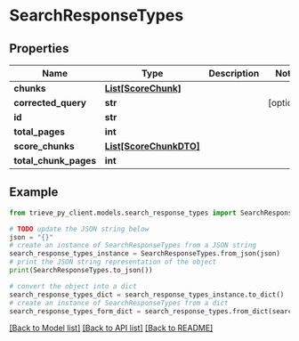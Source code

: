 # SearchResponseTypes


## Properties

Name | Type | Description | Notes
------------ | ------------- | ------------- | -------------
**chunks** | [**List[ScoreChunk]**](ScoreChunk.md) |  | 
**corrected_query** | **str** |  | [optional] 
**id** | **str** |  | 
**total_pages** | **int** |  | 
**score_chunks** | [**List[ScoreChunkDTO]**](ScoreChunkDTO.md) |  | 
**total_chunk_pages** | **int** |  | 

## Example

```python
from trieve_py_client.models.search_response_types import SearchResponseTypes

# TODO update the JSON string below
json = "{}"
# create an instance of SearchResponseTypes from a JSON string
search_response_types_instance = SearchResponseTypes.from_json(json)
# print the JSON string representation of the object
print(SearchResponseTypes.to_json())

# convert the object into a dict
search_response_types_dict = search_response_types_instance.to_dict()
# create an instance of SearchResponseTypes from a dict
search_response_types_form_dict = search_response_types.from_dict(search_response_types_dict)
```
[[Back to Model list]](../README.md#documentation-for-models) [[Back to API list]](../README.md#documentation-for-api-endpoints) [[Back to README]](../README.md)


